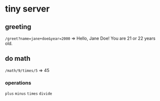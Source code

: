 # tiny server
## greeting
`/greet?name=jane+doe&year=2000` => Hello, Jane Doe! You are 21 or 22 years old.
## do math
`/math/9/times/5` => 45

### operations
`plus`
`minus`
`times`
`divide`
